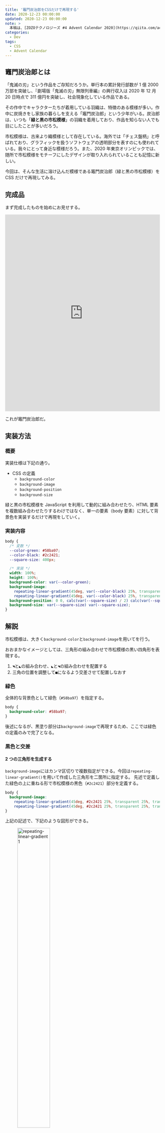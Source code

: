 ```yaml
---
title: '竈門炭治郎をCSSだけで再現する'
date: 2020-12-23 00:00:00
updated: 2020-12-23 00:00:00
note: >
  本稿は、[ZOZOテクノロジーズ #4 Advent Calendar 2020](https://qiita.com/advent-calendar/2020/zozo_tech4) 23日目の記事です。
categories:
  - Dev
tags:
  - CSS
  - Advent Calendar
---
```


<!--more-->

## 竈門炭治郎とは

「鬼滅の刃」という作品をご存知だろうか。単行本の累計発行部数が 1 億 2000 万部を突破し、『劇場版「鬼滅の刃」無限列車編』の興行収入は 2020 年 12 月 20 日時点で 311 億円を突破し、社会現象化している作品である。

その作中でキャラクターたちが着用している羽織は、特徴のある模様が多い。作中に炭焼きをし家族の暮らしを支える「竈門炭治郎」という少年がいる。炭治郎は、いつも「**緑と黒の市松模様**」の羽織を着用しており、作品を知らない人でも目にしたことが多いだろう。

市松模様は、古来より織模様として存在している。海外では「チェス盤柄」と呼ばれており、グラフィックを扱うソフトウェアの透明部分を表すのにも使われている。我々にとって身近な模様だろう。また、2020 年東京オリンピックでは、随所で市松模様をモチーフにしたデザインが取り入れられていることも記憶に新しい。

今回は、そんな生活に溶け込んだ模様である竈門炭治郎（緑と黒の市松模様）を CSS だけで再現してみる。

## 完成品

まず完成したものを始めにお見せする。

<iframe height="640" style="width: 100%;" scrolling="no" title="Tanjiro Kamado" src="https://codepen.io/hiro0218/embed/JjKWEjG?height=640&theme-id=light&default-tab=result" frameborder="no" loading="lazy" allowtransparency="true" allowfullscreen="true">
  See the Pen <a href='https://codepen.io/hiro0218/pen/JjKWEjG'>Tanjiro Kamado</a> by hiro
  (<a href='https://codepen.io/hiro0218'>@hiro0218</a>) on <a href='https://codepen.io'>CodePen</a>.
</iframe>

これが竈門炭治郎だ。

## 実装方法

### 概要

実装仕様は下記の通り。

- CSS の定義
  - `background-color`
  - `background-image`
  - `background-position`
  - `background-size`

緑と黒の市松模様を JavaScript を利用して動的に組み合わせたり、HTML 要素を複数組み合わせたりするわけではなく、単一の要素（body 要素）に対して背景色を実装するだけで再現をしていく。

### 実装内容

<!-- prettier-ignore -->
```css
body {
  /* 変数 */
  --color-green: #58ba97;
  --color-black: #2c2421;
  --square-size: 400px;

  /* 実装 */
  width: 100%;
  height: 100%;
  background-color: var(--color-green);
  background-image: 
    repeating-linear-gradient(45deg, var(--color-black) 25%, transparent 25%, transparent 75%, var(--color-black) 75%, var(--color-black)),
    repeating-linear-gradient(45deg, var(--color-black) 25%, transparent 25%, transparent 75%, var(--color-black) 75%, var(--color-black));
  background-position: 0 0, calc(var(--square-size) / 2) calc(var(--square-size) / 2);
  background-size: var(--square-size) var(--square-size);
}
```

## 解説

市松模様は、大きく`background-color`と`background-image`を用いてを行う。

おおまかなイメージとしては、三角形の組み合わせで市松模様の黒い四角形を表現する。

1. `◥`と`◣`の組み合わせ、`◣`と`◥`の組み合わせを配置する
1. 三角の位置を調整して`■`になるよう交差させて配置しなおす

### 緑色

全体的な背景色として緑色（`#58ba97`）を指定する。

```css
body {
  background-color: #58ba97;
}
```

後述になるが、黒塗り部分は`background-image`で再現するため、ここでは緑色の定義のみで完了となる。

### 黒色と交差

#### 2 つの三角形を生成する

`background-image`にはカンマ区切りで複数指定ができる。今回は`repeating-linear-gradient()`を用いて作成した三角形を二箇所に指定する。
先述で定義した緑色の上に重ねる形で市松模様の黒色（`#2c2421`）部分を定義する。

<!-- prettier-ignore -->
```css
body {
  background-image:
    repeating-linear-gradient(45deg, #2c2421 25%, transparent 25%, transparent 75%, #2c2421 75%, #2c2421),
    repeating-linear-gradient(45deg, #2c2421 25%, transparent 25%, transparent 75%, #2c2421 75%, #2c2421);
}
```

上記の記述で、下記のような図形ができる。

<figure>
  <img src="https://user-images.githubusercontent.com/3617124/102875862-ba315100-4487-11eb-819b-12d2e24055ad.png" alt="repeating-linear-gradient 1" width="50%" loading="lazy" />
  <figcaption><code>repeating-linear-gradient()</code>で作成した三角形</figcaption>
</figure>

#### 交差するように配置する

1. `background-size`で背景画像の幅・高さ（400px）を指定する。  
   `background-repeat`は初期値が`repeat`なので繰り返される
1. `background-position`で 2 つの三角形が交差するように配置をずらして（0 0, 200px 200px）四角形を作成する。  
   `background-size`が 400px なので、その半分の 200px 位置へ配置する

```css
body {
  background-position:
    0 0,
    200px 200px;
  background-size: 400px 400px;
}
```

|                                                                                  パターン（1）                                                                                  |                                                                                  パターン（2）                                                                                  |                                                                           合成後（1）+（2）                                                                           |
| :-----------------------------------------------------------------------------------------------------------------------------------------------------------------------------: | :-----------------------------------------------------------------------------------------------------------------------------------------------------------------------------: | :-------------------------------------------------------------------------------------------------------------------------------------------------------------------: |
| <img src="https://user-images.githubusercontent.com/3617124/102875862-ba315100-4487-11eb-819b-12d2e24055ad.png" alt="repeating-linear-gradient 1" width="50%" loading="lazy" /> | <img src="https://user-images.githubusercontent.com/3617124/102875865-bb627e00-4487-11eb-9e75-ce9eb028ef3d.png" alt="repeating-linear-gradient 2" width="50%" loading="lazy" /> | <img src="https://user-images.githubusercontent.com/3617124/102875867-bbfb1480-4487-11eb-980d-865b3893e309.png" alt="checkered pattern" width="50%" loading="lazy" /> |

上記のように作成した図形を背景に配置して緑と黒の市松模様する。

## 〆

CSS を極めれば様々なことができるようになる。

何でもできるわけではないが、昨日の自分より確実に強い自分になれる。

---

## 参考

- [市松模様 - Google 検索](https://www.google.com/search?q=%E5%B8%82%E6%9D%BE%E6%A8%A1%E6%A7%98)
- [background-color - CSS: カスケーディングスタイルシート | MDN](https://developer.mozilla.org/ja/docs/Web/CSS/background-color)
- [background-image - CSS: カスケーディングスタイルシート | MDN](https://developer.mozilla.org/ja/docs/Web/CSS/background-image)
- [background-size - CSS: カスケーディングスタイルシート | MDN](https://developer.mozilla.org/ja/docs/Web/CSS/background-size)
- [background-position - CSS: カスケーディングスタイルシート | MDN](https://developer.mozilla.org/ja/docs/Web/CSS/background-position)
- [repeating-linear-gradient() - CSS: カスケーディングスタイルシート | MDN](<https://developer.mozilla.org/ja/docs/Web/CSS/repeating-linear-gradient()>)
